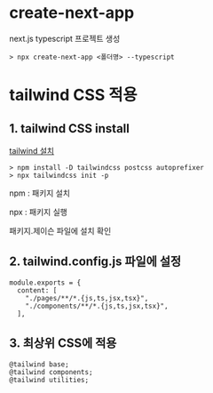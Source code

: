 # create-next-app

next.js typescript 프로젝트 생성

```
> npx create-next-app <폴더명> --typescript
```

# tailwind CSS 적용

<h2>1. tailwind CSS install</h2>

[tailwind 설치](https://tailwindcss.com/docs/guides/nextjs)

```
> npm install -D tailwindcss postcss autoprefixer
> npx tailwindcss init -p
```

npm : 패키지 설치

npx : 패키지 실행

패키지.제이슨 파일에 설치 확인

<h2>2. tailwind.config.js 파일에 설정</h2>

```
module.exports = {
  content: [
    "./pages/**/*.{js,ts,jsx,tsx}",
    "./components/**/*.{js,ts,jsx,tsx}",
  ],
```

<h2>3. 최상위 CSS에 적용</h2>

```
@tailwind base;
@tailwind components;
@tailwind utilities;
```
